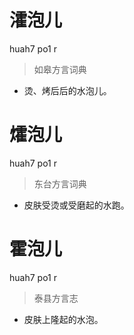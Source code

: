 # 瀖泡儿
huah7 po1 r
> 如皋方言词典
- 烫、烤后后的水泡儿。

# 㸌泡儿
huah7 po1 r
> 东台方言词典
- 皮肤受烫或受磨起的水跑。

# 霍泡儿
huah7 po1 r
> 泰县方言志
- 皮肤上隆起的水泡。
